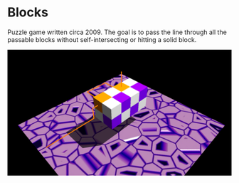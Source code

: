 # Blocks

Puzzle game written circa 2009.
The goal is to pass the line through all the passable blocks without self-intersecting or hitting a solid block.

![Screenshot](screenshot.png)
